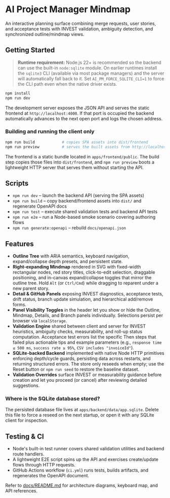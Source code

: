 # AI Project Manager Mindmap

An interactive planning surface combining merge requests, user stories, and acceptance tests with INVEST validation, ambiguity detection, and synchronized outline/mindmap views.

## Getting Started
> **Runtime requirement:** Node.js 22+ is recommended so the backend can use the built-in `node:sqlite` module. On earlier runtimes install the `sqlite3` CLI (available via most package managers) and the server will automatically fall back to it. Set `AI_PM_FORCE_SQLITE_CLI=1` to force the CLI path even when the native driver exists.
```bash
npm install
npm run dev
```
The development server exposes the JSON API and serves the static frontend at `http://localhost:4000`.
If that port is occupied the backend automatically advances to the next open port and logs the chosen address.

### Building and running the client only

```bash
npm run build            # copies SPA assets into dist/frontend
npm run preview          # serves the built assets from http://localhost:4000
```

The frontend is a static bundle located in `apps/frontend/public`. The build step copies those files into `dist/frontend`, and
`npm run preview` boots a lightweight HTTP server that serves them without starting the API.

## Scripts
- `npm run dev` – launch the backend API (serving the SPA assets)
- `npm run build` – copy backend/frontend assets into `dist/` and regenerate OpenAPI docs
- `npm run test` – execute shared validation tests and backend API tests
- `npm run e2e` – run a Node-based smoke scenario covering authoring flows
- `npm run generate:openapi` – rebuild `docs/openapi.json`

## Features
- **Outline Tree** with ARIA semantics, keyboard navigation, expand/collapse depth presets, and persistent state.
- **Right-expanding Mindmap** rendered in SVG with fixed-width rectangular nodes, red story titles, click-to-edit selection, draggable positioning, and in-canvas expand/collapse toggles that mirror the outline tree. Hold `Alt` (or `Ctrl/Cmd`) while dragging to reparent under a new parent story.
- **Detail & GitHub Panels** exposing INVEST diagnostics, acceptance tests, drift status, branch update simulation, and hierarchical add/remove forms.
- **Panel Visibility Toggles** in the header let you show or hide the Outline, Mindmap, Details, and Branch panels individually. Selections persist per browser via `localStorage`.
- **Validation Engine** shared between client and server for INVEST heuristics, ambiguity checks, measurability, and roll-up status computation. Acceptance test errors list the specific Then steps that failed plus actionable tips and example parameters (e.g., `response time ≤ 500 ms`, `success rate ≥ 95%`, `CSV includes "invoiceId"`).
- **SQLite-backed Backend** implemented with native Node HTTP primitives enforcing depth/cycle guards, persisting data across restarts, and returning structured errors. The store only reseeds when empty; use the Reset button or `npm run seed` to restore the baseline dataset.
- **Validation Overrides** surface INVEST or measurability guidance before creation and let you proceed (or cancel) after reviewing detailed suggestions.

### Where is the SQLite database stored?

The persisted database file lives at `apps/backend/data/app.sqlite`. Delete this file to force a reseed on the next startup, or open it with any SQLite client for inspection.

## Testing & CI
- Node's built-in test runner covers shared validation utilities and backend route handlers.
- A lightweight E2E script spins up the API and exercises create/update flows through HTTP requests.
- GitHub Actions workflow (`ci.yml`) runs tests, builds artifacts, and regenerates the OpenAPI document.

Refer to [docs/README.md](docs/README.md) for architecture diagrams, keyboard map, and API references.
